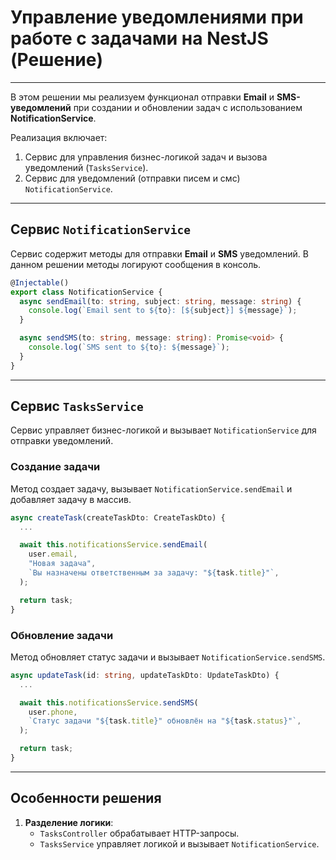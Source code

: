 # Управление уведомлениями при работе с задачами на NestJS (Решение)

---

В этом решении мы реализуем функционал отправки **Email** и **SMS-уведомлений** при создании и обновлении задач с
использованием **NotificationService**.

Реализация включает:

1. Сервис для управления бизнес-логикой задач и вызова уведомлений (`TasksService`).
2. Сервис для уведомлений (отправки писем и смс) `NotificationService`.

---

## **Сервис `NotificationService`**

Сервис содержит методы для отправки **Email** и **SMS** уведомлений. В данном решении методы логируют сообщения в консоль.

```typescript
@Injectable()
export class NotificationService {
  async sendEmail(to: string, subject: string, message: string) {
    console.log(`Email sent to ${to}: [${subject}] ${message}`);
  }

  async sendSMS(to: string, message: string): Promise<void> {
    console.log(`SMS sent to ${to}: ${message}`);
  }
}
```

---

## **Сервис `TasksService`**

Сервис управляет бизнес-логикой и вызывает `NotificationService` для отправки уведомлений.

### **Создание задачи**

Метод создает задачу, вызывает `NotificationService.sendEmail` и добавляет задачу в массив.

```typescript
async createTask(createTaskDto: CreateTaskDto) {
  ...

  await this.notificationsService.sendEmail(
    user.email,
    "Новая задача",
    `Вы назначены ответственным за задачу: "${task.title}"`,
  );

  return task;
}
```

### **Обновление задачи**

Метод обновляет статус задачи и вызывает `NotificationService.sendSMS`.

```typescript
async updateTask(id: string, updateTaskDto: UpdateTaskDto) {
  ...

  await this.notificationsService.sendSMS(
    user.phone,
    `Статус задачи "${task.title}" обновлён на "${task.status}"`,
  );

  return task;
}
```

---

## **Особенности решения**

1. **Разделение логики**:
   - `TasksController` обрабатывает HTTP-запросы.
   - `TasksService` управляет логикой и вызывает `NotificationService`.
